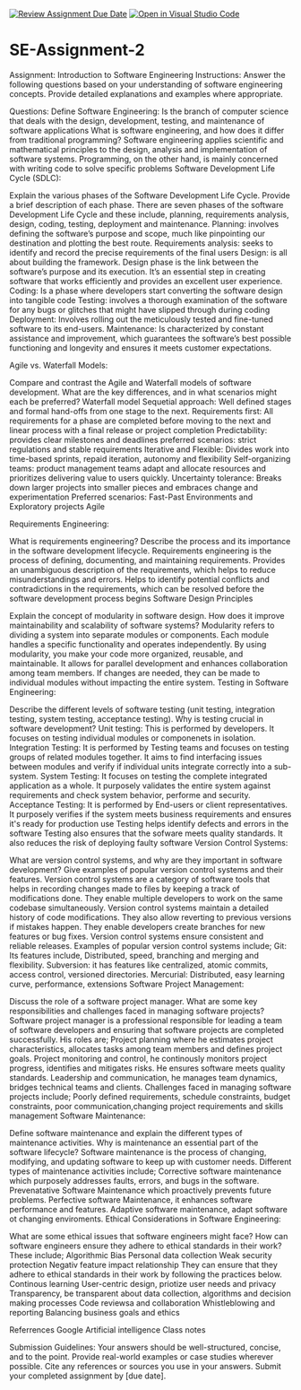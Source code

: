 [![Review Assignment Due Date](https://classroom.github.com/assets/deadline-readme-button-24ddc0f5d75046c5622901739e7c5dd533143b0c8e959d652212380cedb1ea36.svg)](https://classroom.github.com/a/-ucQIGTc)
[![Open in Visual Studio Code](https://classroom.github.com/assets/open-in-vscode-718a45dd9cf7e7f842a935f5ebbe5719a5e09af4491e668f4dbf3b35d5cca122.svg)](https://classroom.github.com/online_ide?assignment_repo_id=15222624&assignment_repo_type=AssignmentRepo)
# SE-Assignment-2
Assignment: Introduction to Software Engineering
Instructions:
Answer the following questions based on your understanding of software engineering concepts. Provide detailed explanations and examples where appropriate.

Questions:
Define Software Engineering:
Is the branch of computer science that deals with the design, development, testing, and maintenance of software applications
What is software engineering, and how does it differ from traditional programming?
Software engineering applies scientific and mathematical principles to the design, analysis and implementation of software systems. Programming, on the other hand, is mainly concerned with writing code to solve specific problems
Software Development Life Cycle (SDLC):

Explain the various phases of the Software Development Life Cycle. Provide a brief description of each phase.
There are seven phases of the software Development Life Cycle and these include, planning, requirements analysis, design, coding, testing, deployment and maintenance. 
Planning: involves defining the software’s purpose and scope, much like pinpointing our destination and plotting the best route.
Requirements analysis: seeks to identify and record the precise requirements of the final users
Design:  is all about building the framework. Design phase is the link between the software’s purpose and its execution. It’s an essential step in creating software that works efficiently and provides an excellent user experience.
Coding: Is a phase where developers start converting the software design into tangible code 
Testing: involves a thorough examination of the software for any bugs or glitches that might have slipped through during coding
Deployment: Involves rolling out the meticulously tested and fine-tuned software to its end-users.
Maintenance: Is characterized by constant assistance and improvement, which guarantees the software’s best possible functioning and longevity and ensures it meets customer expectations.


Agile vs. Waterfall Models:

Compare and contrast the Agile and Waterfall models of software development. What are the key differences, and in what scenarios might each be preferred?
Waterfall model
Sequetial approach: Well defined stages and formal hand-offs from one stage to the next.
Requirements first: All requirements for a phase are completed before moving to the next and linear process with a final release or project completion
Predictability: provides clear milestones and deadlines
preferred scenarios: strict regulations and stable requirements
Iterative and Flexible: Divides work into time-based sprints, repaid iteration, autonomy and flexibility
Self-organizing teams: product management teams adapt and allocate resources and prioritizes delivering value to users quickly.
Uncertainty tolerance: Breaks down larger projects into smaller pieces and embraces change and experimentation
Preferred scenarios: Fast-Past Environments and Exploratory projects
Agile

Requirements Engineering:

What is requirements engineering? Describe the process and its importance in the software development lifecycle.
Requirements engineering is the process of defining, documenting, and maintaining requirements. 
Provides an unambiguous description of the requirements, which helps to reduce misunderstandings and errors. Helps to identify potential conflicts and contradictions in the requirements, which can be resolved before the software development process begins
Software Design Principles

Explain the concept of modularity in software design. How does it improve maintainability and scalability of software systems?
 Modularity refers to dividing a system into separate modules or components. Each module handles a specific functionality and operates independently. 
 By using modularity, you make your code more organized, reusable, and maintainable. It allows for parallel development and enhances collaboration among team members. If changes are needed, they can be made to individual modules without impacting the entire system.
Testing in Software Engineering:

Describe the different levels of software testing (unit testing, integration testing, system testing, acceptance testing). Why is testing crucial in software development?
Unit testing: This is performed by developers. It focuses on testing individual modules or componenets in isolation. 
Integration Testing: It is performed by Testing teams and focuses on testing groups of related modules together. It aims to find interfacing issues between modules and verify if individual units integrate correctly into a sub-system.
System Testing: It focuses on testing the complete integrated application as a whole. It purposely validates the entire system against requirements and check system behavior, performe and security.
Acceptance Testing: It is performed by End-users or client representatives. It purposely verifies if the system meets business requirements and ensures it's ready for production use
Testing helps identify defects and errors in the software
Testing also ensures that the sofware meets quality standards. 
It also reduces the risk of deploying faulty software
Version Control Systems:

What are version control systems, and why are they important in software development? Give examples of popular version control systems and their features.
Version control systems are a category of software tools that helps in recording changes made to files by keeping a track of modifications done.
They enable multiple developers to work on the same codebase simultaneously.
Version control systems maintain a detailed history of code modifications. 
They also allow reverting to previous versions if mistakes happen.
They enable developers create branches for new features or bug fixes.
Version control systems ensure consistent and reliable releases.
Examples of popular version control systems include;
Git: Its features include, Distributed, speed, branching and merging and flexibility.
Subversion: it has features like centralized, atomic commits, access control, versioned directories.
Mercurial: Distributed, easy learning curve, performance, extensions
Software Project Management:

Discuss the role of a software project manager. What are some key responsibilities and challenges faced in managing software projects?
Software project manager is a professional responsible for leading a team of software developers and ensuring that software projects are completed successfully. His roles are;
Project planning where he estimates project characteristics, allocates tasks among team members and defines project goals.
Project monitoring and control, he continously monitors project progress, identifies and mitigates risks. He ensures software meets quality standards.
Leadership and communication, he manages team dynamics, bridges technical teams and clients.
Challenges faced in managing software projects include; Poorly defined requirements, schedule constraints, budget constraints, poor communication,changing project requirements and skills management
Software Maintenance:

Define software maintenance and explain the different types of maintenance activities. Why is maintenance an essential part of the software lifecycle?
Software maintenance is the process of changing, modifying, and updating software to keep up with customer needs.
Different types of maintenance activities include; 
Corrective software maintenance which purposely addresses faults, errors, and bugs in the software.
Prevenatative Software Maintenance which proactively prevents future problems. 
Perfective software Maintenance, it enhances software performance and features. 
Adaptive software maintenance, adapt software ot changing enviroments.
Ethical Considerations in Software Engineering:

What are some ethical issues that software engineers might face? How can software engineers ensure they adhere to ethical standards in their work?
These include;
Algorithmic Bias
Personal data collection
Weak security protection
Negativ feature impact relationship
They can ensure that they adhere to ethical standards in their work by following the practices below.
Continous learning
User-centric design, priotize user needs and privacy
Transparency, be transparent about data collection, algorithms and decision making processes
Code reviewsa and collaboration
Whistleblowing and reporting
Balancing business goals and ethics

Referrences
Google
Artificial intelligence 
Class notes

Submission Guidelines:
Your answers should be well-structured, concise, and to the point.
Provide real-world examples or case studies wherever possible.
Cite any references or sources you use in your answers.
Submit your completed assignment by [due date].
